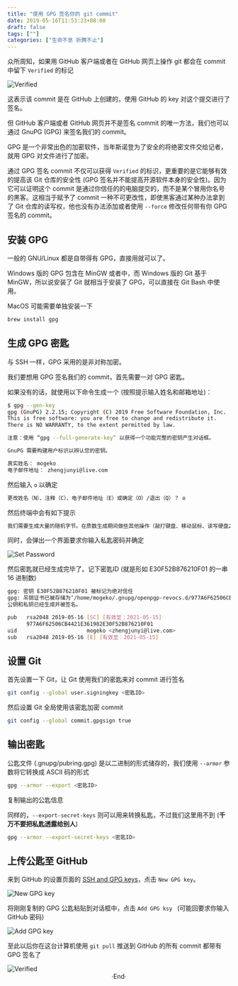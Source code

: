 ```yaml
---
title: "使用 GPG 签名你的 git commit"
date: 2019-05-16T11:53:23+08:00
draft: false
tags: [""]
categories: ["生命不息 折腾不止"]
---
```

<!-- 
<img alt="" src="https://mogeko.github.io/blog-images/r/065/" >
<span class="spoiler" ></span>
&emsp;&emsp;
 -->

众所周知，如果用 GitHub 客户端或者在 GitHub 网页上操作 git 都会在 commit 中留下 `Verified` 的标记

<img alt="Verified" src="https://mogeko.github.io/blog-images/r/065/verified_1.png" >

这表示该 commit 是在 GitHub 上创建的，使用 GitHub 的 key 对这个提交进行了签名。

但 GitHub 客户端或者 GitHub 网页并不是签名 commit 的唯一方法，我们也可以通过 GnuPG (GPG) 来签名我们的 commit。

GPG 是一个非常出色的加密软件，当年斯诺登为了安全的将绝密文件交给记者，就用 GPG 对文件进行了加密。

通过 GPG 签名 commit 不仅可以获得 `Verified` 的标识，更重要的是它能够有效的提高该 Git 仓库的安全性 (GPG 签名并不能提高开源软件本身的安全性)。因为它可以证明这个 commit 是通过你信任的的电脑提交的，而不是某个冒用你名号的黑客。这相当于赋予了 commit 一种不可更改性，即使黑客通过某种办法拿到了 Git 仓库的读写权，他也没有办法添加或者使用 `--force` 修改任何带有你 GPG 签名的 commit。

## 安装 GPG

一般的 GNU/Linux 都是自带得有 GPG，直接用就可以了。

Windows 版的 GPG 包含在 MinGW 或者中，而 Windows 版的 Git 基于 MinGW，所以说安装了 Git 就相当于安装了 GPG，可以直接在 Git Bash 中使用。

MacOS 可能需要单独安装一下

```bash
brew install gpg
```

## 生成 GPG 密匙

与 SSH 一样，GPG 采用的是非对称加密。

我们要想用 GPG 签名我们的 commit，首先需要一对 GPG 密匙。

如果没有的话，就使用以下命令生成一个 (按照提示输入姓名和邮箱地址)：

```bash
$ gpg --gen-key
gpg (GnuPG) 2.2.15; Copyright (C) 2019 Free Software Foundation, Inc.
This is free software: you are free to change and redistribute it.
There is NO WARRANTY, to the extent permitted by law.

注意：使用 “gpg --full-generate-key” 以获得一个功能完整的密钥产生对话框。

GnuPG 需要构建用户标识以辨认您的密钥。

真实姓名： mogeko
电子邮件地址： zhengjunyi@live.com
```

然后输入 `o` 以确定

```bash
更改姓名（N）、注释（C）、电子邮件地址（E）或确定（O）/退出（Q）？ o
```

然后终端中会有如下提示

```bash
我们需要生成大量的随机字节。在质数生成期间做些其他操作（敲打键盘、移动鼠标、读写硬盘之类的）将会是一个不错的主意；这会让随机数发生器有更好的机会获得足够的熵
```

同时，会弹出一个界面要求你输入私匙密码并确定

<img alt="Set Password" src="https://mogeko.github.io/blog-images/r/065/set-passwd.png" >

然后密匙就已经生成完毕了。记下密匙ID (就是形如 E30F52B876210F01 的一串 16 进制数)

```bash
gpg: 密钥 E30F52B876210F01 被标记为绝对信任
gpg: 吊销证书已被存储为‘/home/mogeko/.gnupg/openpgp-revocs.d/977A6F62506CB4421E361982E30F52B876210F01.rev’
公钥和私钥已经生成并被签名。

pub   rsa2048 2019-05-16 [SC] [有效至：2021-05-15]
      977A6F62506CB4421E361982E30F52B876210F01
uid                      mogeko <zhengjunyi@live.com>
sub   rsa2048 2019-05-16 [E] [有效至：2021-05-15]
```

## 设置 Git

首先设置一下 Git，让 Git 使用我们的密匙来对 commit 进行签名

```bash
git config --global user.signingkey <密匙ID>
```

然后设置 Git 全局使用该密匙加密 commit

```bash
git config --global commit.gpgsign true
```

## 输出密匙

公匙文件 (.gnupg/pubring.gpg) 是以二进制的形式储存的，我们使用 `--armor` 参数将它转换成 ASCII 码的形式

```bash
gpg --armor --export <密匙ID>
```

复制输出的公匙信息

同样的，`--export-secret-keys` 则可以用来转换私匙，不过我们这里用不到 (**千万不要把私匙透露给别人**)

```bash
gpg --armor --export-secret-keys <密匙ID>
```

## 上传公匙至 GitHub

来到 GitHub 的设置页面的 [SSH and GPG keys](https://github.com/settings/keys)，点击 `New GPG key`。

<img alt="New GPG key" src="https://mogeko.github.io/blog-images/r/065/new_gpg_key.jpg" >

将刚刚复制的 GPG 公匙粘贴到对话框中，点击 `Add GPG ksy ` (可能回要求你输入 GitHub 密码)

<img alt="Add GPG key" src="https://mogeko.github.io/blog-images/r/065/add_gpg_key.png" >

<br>

至此以后你在这台计算机使用 `git pull` 推送到 GitHub 的所有 commit 都带有 GPG 签名了

<img alt="Verified" src="https://mogeko.github.io/blog-images/r/065/verified_2.png" >

<br>

<center>  ·End·  </center>